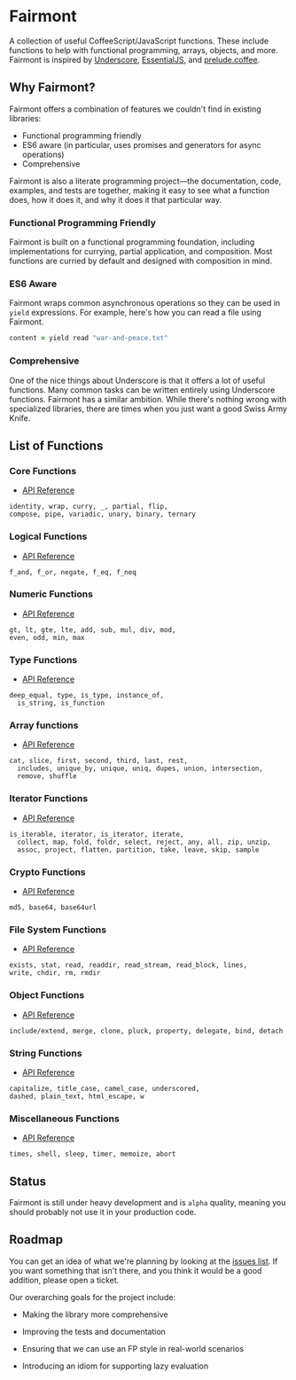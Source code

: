 # Fairmont

A collection of useful CoffeeScript/JavaScript functions. These include functions to help with functional programming, arrays, objects, and more. Fairmont is inspired by [Underscore][100], [EssentialJS][110], and [prelude.coffee][120].

[100]:http://underscorejs.org/
[110]:https://github.com/elclanrs/essential.js
[120]:http://xixixao.github.io/prelude-ls/

## Why Fairmont?

Fairmont offers a combination of features we couldn't find in existing libraries:

* Functional programming friendly
* ES6 aware (in particular, uses promises and generators for async operations)
* Comprehensive

Fairmont is also a literate programming project—the documentation, code, examples, and tests are together, making it easy to see what a function does, how it does it, and why it does it that particular way.

### Functional Programming Friendly

Fairmont is built on a functional programming foundation, including implementations for currying, partial application, and composition. Most functions are curried by default and designed with composition in mind.

### ES6 Aware

Fairmont wraps common asynchronous operations so they can be used in `yield` expressions. For example, here's how you can read a file using Fairmont.

```coffee
content = yield read "war-and-peace.txt"
```

### Comprehensive

One of the nice things about Underscore is that it offers a lot of useful functions. Many common tasks can be written entirely using Underscore functions. Fairmont has a similar ambition. While there's nothing wrong with specialized libraries, there are times when you just want a good Swiss Army Knife.

## List of Functions

### Core Functions

* [API Reference][core]

>

    identity, wrap, curry, _, partial, flip,
    compose, pipe, variadic, unary, binary, ternary

[core]:src/core.litcoffee

### Logical Functions

* [API Reference][logical]

>

    f_and, f_or, negate, f_eq, f_neq

[logical]:src/logical.litcoffee

### Numeric Functions

* [API Reference][numeric]

>

    gt, lt, gte, lte, add, sub, mul, div, mod,
    even, odd, min, max

[numeric]:src/numeric.litcoffee

### Type Functions

* [API Reference][core]

>

    deep_equal, type, is_type, instance_of,
      is_string, is_function

[type]:src/type.litcoffee

### Array functions

* [API Reference][array]

>

    cat, slice, first, second, third, last, rest,
      includes, unique_by, unique, uniq, dupes, union, intersection,
      remove, shuffle

[array]:src/array.litcoffee

### Iterator Functions

* [API Reference][it]

>

    is_iterable, iterator, is_iterator, iterate,
      collect, map, fold, foldr, select, reject, any, all, zip, unzip,
      assoc, project, flatten, partition, take, leave, skip, sample

[it]:src/iterator.litcoffee

### Crypto Functions

* [API Reference][crypto]

>

    md5, base64, base64url

[crypto]:src/crypto.litcoffee

### File System Functions

* [API Reference][fs]

>

    exists, stat, read, readdir, read_stream, read_block, lines,
    write, chdir, rm, rmdir

[fs]:src/fs.litcoffee

### Object Functions

* [API Reference][object]

>

    include/extend, merge, clone, pluck, property, delegate, bind, detach

[object]:src/object.litcoffee

### String Functions

* [API Reference][string]

>

    capitalize, title_case, camel_case, underscored,
    dashed, plain_text, html_escape, w

[string]:src/string.litcoffee

### Miscellaneous Functions

* [API Reference][misc]

>

    times, shell, sleep, timer, memoize, abort

[misc]:src/index.litcoffee

## Status

Fairmont is still under heavy development and is `alpha` quality, meaning you should probably not use it in your production code.

## Roadmap

You can get an idea of what we're planning by looking at the [issues list][200]. If you want something that isn't there, and you think it would be a good addition, please open a ticket.

[200]:https://github.com/pandastrike/fairmont/issues

Our overarching goals for the project include:

* Making the library more comprehensive

* Improving the tests and documentation

* Ensuring that we can use an FP style in real-world scenarios

* Introducing an idiom for supporting lazy evaluation
